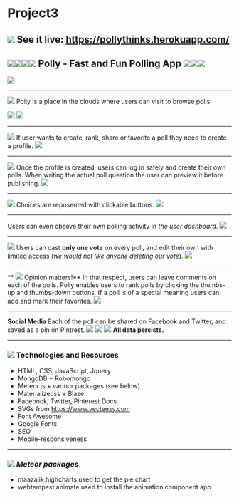# Project3
## <img src="https://github.com/mnaumoski/Project3/blob/master/public/favicon.ico"> See it live: https://pollythinks.herokuapp.com/
## <img src="https://github.com/mnaumoski/Project3/blob/master/public/favicon.ico"><img src="https://github.com/mnaumoski/Project3/blob/master/public/favicon.ico"><img src="https://github.com/mnaumoski/Project3/blob/master/public/favicon.ico"><img src="https://github.com/mnaumoski/Project3/blob/master/public/favicon.ico"> Polly - Fast and Fun Polling App <img src="https://github.com/mnaumoski/Project3/blob/master/public/favicon.ico"><img src="https://github.com/mnaumoski/Project3/blob/master/public/favicon.ico"><img src="https://github.com/mnaumoski/Project3/blob/master/public/favicon.ico">

<img src="https://github.com/mnaumoski/Project3/blob/master/public/polly.png">

---
<img src="https://github.com/mnaumoski/Project3/blob/master/public/favicon.ico"> Polly is a place in the clouds where users can visit to browse polls. 

<img src="https://github.com/mnaumoski/Project3/blob/master/public/home.png">
<img src="https://github.com/mnaumoski/Project3/blob/master/public/footer.png">

---

<img src="https://github.com/mnaumoski/Project3/blob/master/public/favicon.ico"> If user wants to create, rank, share or favorite a poll they need to create a profile.
<img src="https://github.com/mnaumoski/Project3/blob/master/public/sign.png">

---
<img src="https://github.com/mnaumoski/Project3/blob/master/public/favicon.ico"> Once the profile is created, users can log in safely and create their own polls. 
When writing the actual poll question the user can preview it before publishing.
<img src="https://github.com/mnaumoski/Project3/blob/master/public/preview.png">

---
<img src="https://github.com/mnaumoski/Project3/blob/master/public/favicon.ico"> Choices are reposented with clickable buttons.
<img src="https://github.com/mnaumoski/Project3/blob/master/public/choices.png">

---
Users can even obseve their own polling activity in _the user dashboard_.
<img src="https://github.com/mnaumoski/Project3/blob/master/public/dasboard.png">

---
<img src="https://github.com/mnaumoski/Project3/blob/master/public/favicon.ico"> Users can cast **only one vote** on every poll, and edit their own with limited access (*we would not like anyone deleting our vote*).
<img src="https://github.com/mnaumoski/Project3/blob/master/public/pollList.png"> 

---
** <img src="https://github.com/mnaumoski/Project3/blob/master/public/favicon.ico"> Opinion matters!**  In that respect, users can leave comments on each of the polls. Polly enables users to rank polls by clicking the thumbs-up and thumbs-down buttons.  If a poll is of a special meaning users can add and mark their favorites.
<img src="https://github.com/mnaumoski/Project3/blob/master/public/favicon.ico"> 

---
**Social Media** Each of the poll can be shared on Facebook and Twitter, and saved as a pin on Pintrest.
<img src="https://github.com/mnaumoski/Project3/blob/master/public/facebook.png">
<img src="https://github.com/mnaumoski/Project3/blob/master/public/twit.png">
<img src="https://github.com/mnaumoski/Project3/blob/master/public/favicon.ico"> **All data persists.**

---

### <img src="https://github.com/mnaumoski/Project3/blob/master/public/favicon.ico"> Technologies and Resources

- HTML, CSS, JavaScript, Jquery
- MongoDB + Robomongo
- Meteor.js + variour packages (see below)
- Materializecss + Blaze
- Facebook, Twitter, Pinterest Docs
- SVGs from https://www.vecteezy.com
- Font Awesome
- Google Fonts
- SEO
- Mobile-responsiveness

---

### <img src="https://github.com/mnaumoski/Project3/blob/master/public/favicon.ico"> *Meteor packages* 
- maazalik:highcharts used to get the pie chart
- webtempest:animate used to install the animation component app

